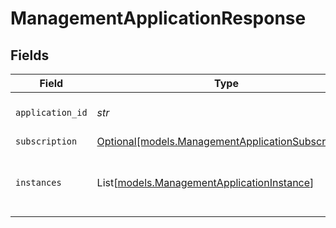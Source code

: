 # ManagementApplicationResponse


## Fields

| Field                                                                                                | Type                                                                                                 | Required                                                                                             | Description                                                                                          |
| ---------------------------------------------------------------------------------------------------- | ---------------------------------------------------------------------------------------------------- | ---------------------------------------------------------------------------------------------------- | ---------------------------------------------------------------------------------------------------- |
| `application_id`                                                                                     | *str*                                                                                                | :heavy_check_mark:                                                                                   | The ID of the application.                                                                           |
| `subscription`                                                                                       | [Optional[models.ManagementApplicationSubscription]](../models/managementapplicationsubscription.md) | :heavy_minus_sign:                                                                                   | N/A                                                                                                  |
| `instances`                                                                                          | List[[models.ManagementApplicationInstance](../models/managementapplicationinstance.md)]             | :heavy_check_mark:                                                                                   | List of instances associated with this application.                                                  |